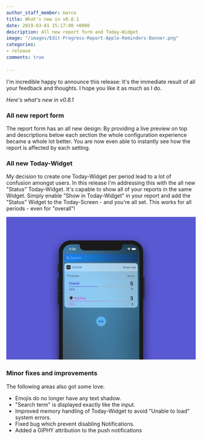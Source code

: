 ```yaml
---
author_staff_member: marco
title: What's new in v0.8.1
date: 2019-03-01 15:17:00 +0000
description: All new report form and Today-Widget
image: "/images/Edit-Progress-Report-Apple-Reminders-Banner.png"
categories:
- release
comments: true

---
```

I'm incredible happy to announce this release: It's the immediate result of all your feedback and thoughts. I hope you like it as much as I do.

_Here's what's new in v0.8.1_

### All new report form

The report form has an all new design: By providing a live preview on top and descriptions below each section the whole configuration experience became a whole lot better. You are now even able to instantly see how the report is affected by each setting.

### All new Today-Widget

My decision to create one Today-Widget per period lead to a lot of confusion amongst users. In this release I'm addressing this with the all new "Status" Today-Widget. It's capable to show all of your reports in the same Widget. Simply enable "Show in Today-Widget" in your report and add the "Status" Widget to the Today-Screen - and you're all set. This works for all periods - even for "overall"!

![](/images/Progress-for-Apple-Reminders-Widget-Banner.jpg)

### Minor fixes and improvements

The following areas also got some love:

* Emojis do no longer have any text shadow.
* "Search term" is displayed exactly like the input.
* Improved memory handling of Today-Widget to avoid "Unable to load" system errors.
* Fixed bug which prevent disabling Notifications.
* Added a GIPHY attribution to the push notifications